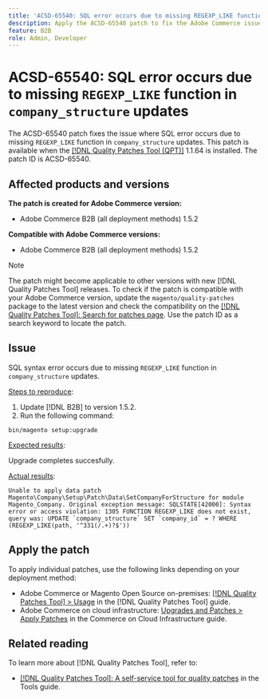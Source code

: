 ```yaml
---
title: 'ACSD-65540: SQL error occurs due to missing REGEXP_LIKE function in company_structure updates'
description: Apply the ACSD-65540 patch to fix the Adobe Commerce issue where SQL error occurs due to missing REGEXP_LIKE function in company_structure updates.
feature: B2B
role: Admin, Developer
---
```


# ACSD-65540: SQL error occurs due to missing `REGEXP_LIKE` function in `company_structure` updates

The ACSD-65540 patch fixes the issue where SQL error occurs due to missing `REGEXP_LIKE` function in `company_structure` updates. This patch is available when the [[!DNL Quality Patches Tool (QPT)]](/help/tools/quality-patches-tool/quality-patches-tool-to-self-serve-quality-patches.md) 1.1.64 is installed. The patch ID is ACSD-65540.

## Affected products and versions

**The patch is created for Adobe Commerce version:**

* Adobe Commerce B2B (all deployment methods) 1.5.2

**Compatible with Adobe Commerce versions:**

* Adobe Commerce B2B (all deployment methods) 1.5.2

>[!NOTE]
>
>The patch might become applicable to other versions with new [!DNL Quality Patches Tool] releases. To check if the patch is compatible with your Adobe Commerce version, update the `magento/quality-patches` package to the latest version and check the compatibility on the [[!DNL Quality Patches Tool]: Search for patches page](https://experienceleague.adobe.com/tools/commerce-quality-patches/index.html). Use the patch ID as a search keyword to locate the patch.

## Issue

SQL syntax error occurs due to missing `REGEXP_LIKE` function in `company_structure` updates.

<u>Steps to reproduce</u>:

1. Update [!DNL B2B] to version 1.5.2.
1. Run the following command:

```
bin/magento setup:upgrade
```

<u>Expected results</u>:

Upgrade completes succesfully.

<u>Actual results</u>:

```
Unable to apply data patch Magento\Company\Setup\Patch\Data\SetCompanyForStructure for module Magento_Company. Original exception message: SQLSTATE[42000]: Syntax error or access violation: 1305 FUNCTION REGEXP_LIKE does not exist, query was: UPDATE `company_structure` SET `company_id` = ? WHERE (REGEXP_LIKE(path, '^331(/.+)?$'))
```

## Apply the patch

To apply individual patches, use the following links depending on your deployment method:

* Adobe Commerce or Magento Open Source on-premises: [[!DNL Quality Patches Tool] > Usage](/help/tools/quality-patches-tool/usage.md) in the [!DNL Quality Patches Tool] guide.
* Adobe Commerce on cloud infrastructure: [Upgrades and Patches > Apply Patches](https://experienceleague.adobe.com/docs/commerce-cloud-service/user-guide/develop/upgrade/apply-patches.html) in the Commerce on Cloud Infrastructure guide.

## Related reading

To learn more about [!DNL Quality Patches Tool], refer to:

* [[!DNL Quality Patches Tool]: A self-service tool for quality patches](/help/tools/quality-patches-tool/quality-patches-tool-to-self-serve-quality-patches.md) in the Tools guide.
